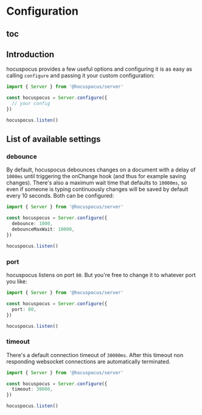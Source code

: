 # Configuration

## toc

## Introduction

hocuspocus provides a few useful options and configuring it is as easy as calling `configure` and passing it your custom configuration:

```js
import { Server } from '@hocuspocus/server'

const hocuspocus = Server.configure({
  // your config
})

hocuspocus.listen()
```

## List of available settings

### debounce

By default, hocuspocus debounces changes on a document with a delay of `1000ms` until triggering the onChange hook (and thus for example saving changes). There's also a maximum wait time that defaults to `10000ms`, so even if someone is typing continuously changes will be saved by default every 10 seconds. Both can be configured:

```typescript
import { Server } from '@hocuspocus/server'

const hocuspocus = Server.configure({
  debounce: 1000,
  debounceMaxWait: 10000,
})

hocuspocus.listen()
```

### port

hocuspocus listens on port `80`. But you're free to change it to whatever port you like:

```typescript
import { Server } from '@hocuspocus/server'

const hocuspocus = Server.configure({
  port: 80,
})

hocuspocus.listen()
```

### timeout

There's a default connection timeout of `30000ms`. After this timeout non responding websocket connections are automatically terminated.

```typescript
import { Server } from '@hocuspocus/server'

const hocuspocus = Server.configure({
  timeout: 30000,
})

hocuspocus.listen()
```
